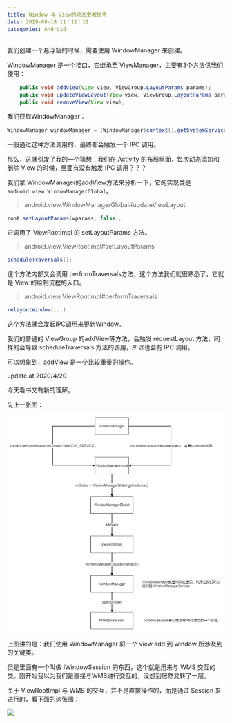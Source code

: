 ```yaml
---
title: Window 与 View的动态更改思考
date: 2019-08-18 11：11：11
categories: Android
---
```




我们创建一个悬浮窗的时候，需要使用 WindowManager 来创建。

WindowManager 是一个接口，它继承至 ViewManager，主要有3个方法供我们使用：

```java
    public void addView(View view, ViewGroup.LayoutParams params);
    public void updateViewLayout(View view, ViewGroup.LayoutParams params);
    public void removeView(View view);
```

我们获取WindowManager：

```java
WindowManager windowManager = (WindowManager)context().getSystemService(Context.WINDOW_SERVICE);
```

一般通过这种方法调用的，最终都会触发一个 IPC 调用。

那么，这就引发了我的一个猜想：我们在 Activity 的布局里面，每次动态添加和删除 View 的时候，里面有没有触发 IPC 调用？？？



我们拿 WindowManager的addView方法来分析一下，它的实现类是 `android.view.WindowManagerGlobal`。

> android.view.WindowManagerGlobal#updateViewLayout

```java
root.setLayoutParams(wparams, false);
```

它调用了 ViewRootImpl 的 setLayoutParams 方法。



> android.view.ViewRootImpl#setLayoutParams

```java
scheduleTraversals();
```

这个方法内部又会调用 performTraversals方法，这个方法我们就很熟悉了，它就是 View 的绘制流程的入口。



> android.view.ViewRootImpl#performTraversals

```java
relayoutWindow(...)
```

这个方法就会发起IPC调用来更新Window。



我们的普通的 ViewGroup 的addView等方法，会触发 requestLayout 方法，同样的会导致 scheduleTraversals 方法的调用，所以也会有 IPC 调用。

可以想象到，addView 是一个比较重量的操作。



update at 2020/4/20

今天看书又有新的理解。

先上一张图：

![](https://github.com/aprz512/pic4aprz512/blob/master/Blog/Android-%E6%80%9D%E8%80%83/wms.png?raw=true)

上图讲的是：我们使用 WindowManager 将一个 view add 到 window 所涉及到的关键类。

但是里面有一个叫做 IWindowSession 的东西，这个就是用来与 WMS 交互的类。刚开始我以为我们是直接与WMS进行交互的，没想到居然又转了一层。

关于 ViewRootImpl 与 WMS 的交互，并不是直接操作的，而是通过 Session 来进行的，看下面的这张图：

![](https://wiki.jikexueyuan.com/project/deep-android-v1/images/chapter8/image006.png)

